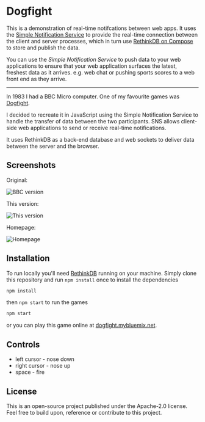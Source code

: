# Dogfight

This is a demonstration of real-time notifcations between web apps. It uses the [Simple Notification Service](https://www.npmjs.com/package/simple-notification-service) to provide the real-time connection between the client and server processes, which in turn use [RethinkDB on Compose](https://www.compose.com/rethinkdb) to store and publish the data.

You can use the *Simple Notification Service* to push data to your web applications to ensure that your web application surfaces the latest, freshest data as it arrives. e.g. web chat or pushing sports scores to a web front end as they arrive.

--------------------------------------

In 1983 I had a BBC Micro computer. One of my favourite games was [Dogfight](http://www.retrogames.co.uk/027297/Other-Formats/Dogfight-by-Opus-Software).

I decided to recreate it in JavaScript using the Simple Notification Service to handle the transfer of data between the two participants. SNS allows client-side web applications to send or receive real-time notifications. 

It uses RethinkDB as a back-end database and web sockets to deliver data between the server and the browser.


## Screenshots

Original:

![BBC version](https://raw.githubusercontent.com/ibm-cds-labs/dogfight/master/public/img/original.gif)
        
This version:

![This version](https://raw.githubusercontent.com/ibm-cds-labs/dogfight/master/public/img/screenshot.png)

Homepage:

![Homepage](https://raw.githubusercontent.com/ibm-cds-labs/dogfight/master/public/img/homepage.png)

## Installation

To run locally you'll need [RethinkDB](https://www.rethinkdb.com/) running on your machine. Simply clone this repository and run `npm install` 
once to install the dependencies

```sh
npm install
```

then `npm start` to run the games

```sh
npm start
```

or you can play this game online at [dogfight.mybluemix.net](https://dogfight.mybluemix.net/).

## Controls

- left cursor - nose down
- right cursor - nose up
- space - fire

## License

This is an open-source project published under the Apache-2.0 license. Feel free to build upon, reference or contribute to this project.
